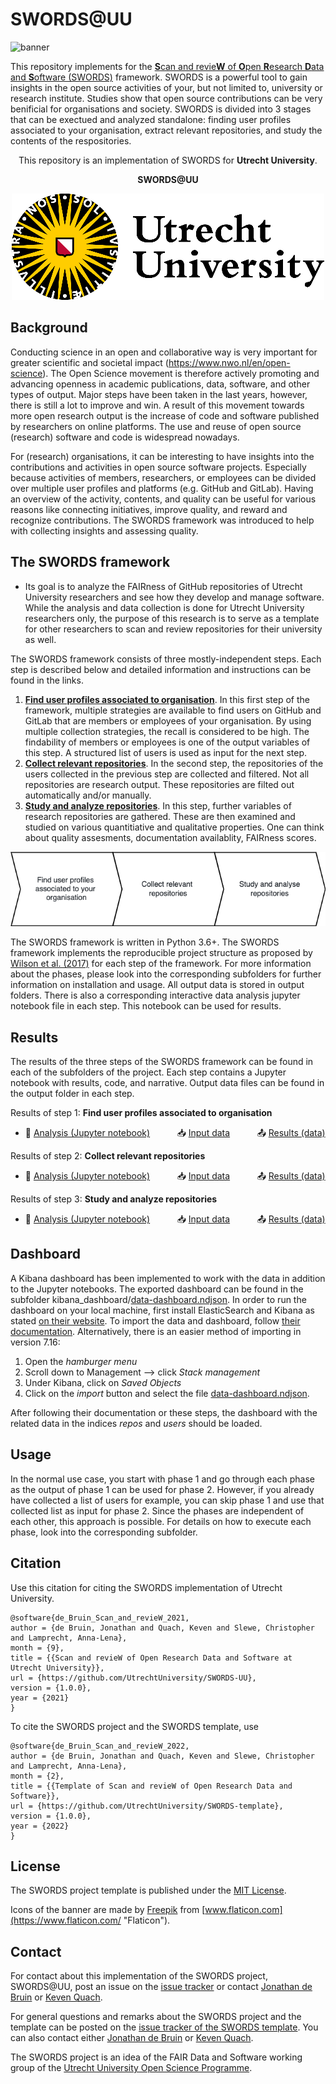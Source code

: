 # SWORDS@UU 

![banner](docs/banner.png)


This repository implements for the [**S**can and revie**W** of **O**pen **R**esearch **D**ata and **S**oftware (SWORDS)](https://github.com/UtrechtUniversity/SWORDS-template) framework. SWORDS is a powerful tool to gain insights in the open source activities of your, but not limited to, university or research institute. Studies show that open source contributions can be very benificial for organisations and society. SWORDS is divided into 3 stages that can be exectued and analyzed standalone: finding user profiles associated to your organisation, extract relevant repositories, and study the contents of the respositories. 

<p align="center">
  This repository is an implementation of SWORDS for <b>Utrecht University</b>.
   <!-- For example Utrecht University -->
</p>
<p align="center">
  <b>SWORDS@UU</b>
  <!-- For example SWORDS@UU -->
</p>

<p align="center">
  <img src="docs/your_logo.png">
</p>

## Background

Conducting science in an open and collaborative way is very important for greater scientific and societal impact (https://www.nwo.nl/en/open-science). The Open Science movement is therefore actively promoting and advancing openness in academic publications, data, software, and other types of output. Major steps have been taken in the last years, however, there is still a lot to improve and win. A result of this movement towards more open research output is the increase of code and software published by researchers on online platforms. The use and reuse of open source (research) software and code is widespread nowadays. 

For (research) organisations, it can be interesting to have insights into the contributions and activities in open source software projects. Especially because activities of members, researchers, or employees can be divided over multiple user profiles and platforms (e.g. GitHub and GitLab). Having an overview of the activity, contents, and quality can be useful for various reasons like connecting initiatives, improve quality, and reward and recognize contributions. The SWORDS framework was introduced to help with collecting insights and assessing quality. 

<!-- Introduce FAIR -->

## The SWORDS framework


- Its goal is to analyze the FAIRness of GitHub repositories of Utrecht University researchers and see how they develop and manage software. While the analysis and data collection is done for Utrecht University researchers only, the purpose of this research is to serve as a template for other researchers to scan and review repositories for their university as well.



The SWORDS framework consists of three mostly-independent steps. Each step is described below and detailed information and instructions can be found in the links. 

1. **[Find user profiles associated to organisation](collect_users/)**. In this first step of the framework, multiple strategies are available to find users on GitHub and GitLab that are members or employees of your organisation. By using multiple collection strategies, the recall is considered to be high. The findability of members or employees is one of the output variables of this step. A structured list of users is used as input for the next step.
2. **[Collect relevant repositories](collect_repositories/)**. In the second step, the repositories of the users collected in the previous step are collected and filtered. Not all repositories are research output. These repositories are filted out automatically and/or manually.
3. **[Study and analyze repositories](collect_variables/)**. In this step, further variables of research repositories are gathered. These are then examined and studied on various quantitiative and qualitative properties. One can think about quality assesments, documentation availablity, FAIRness scores. 

<p align="center">
  <img src="docs/SWORDS_basic_flow.drawio.png">
</p>

The SWORDS framework is written in Python 3.6+. The SWORDS framework implements the reproducible project structure as proposed by [Wilson et al. (2017)](https://journals.plos.org/ploscompbiol/article?id=10.1371/journal.pcbi.1005510) for each step of the framework. For more information about the phases, please look into the corresponding subfolders for further information on installation and usage. All output data is stored in output folders. There is also a corresponding interactive data analysis jupyter notebook file in each step. This notebook can be used for results. 

## Results

The results of the three steps of the SWORDS framework can be found in each of the subfolders of the project. Each step contains a Jupyter notebook with results, code, and narrative. Output data files can be found in the output folder in each step.  

Results of step 1: **Find user profiles associated to organisation**
- :open_book: [Analysis (Jupyter notebook)](collect_users/analyse_users.ipynb) &nbsp; &nbsp; &nbsp; &nbsp; &nbsp; :inbox_tray: [Input data](collect_users/data) &nbsp; &nbsp; &nbsp; &nbsp; &nbsp; :outbox_tray: [Results (data)](collect_users/results) 

Results of step 2: **Collect relevant repositories**
- :open_book: [Analysis (Jupyter notebook)](collect_repositories/analyse_repositories.ipynb) &nbsp; &nbsp; &nbsp; &nbsp; &nbsp; :inbox_tray: [Input data](collect_repositories/data) &nbsp; &nbsp; &nbsp; &nbsp; &nbsp; :outbox_tray: [Results (data)](collect_repositories/results) 

Results of step 3: **Study and analyze repositories**
- :open_book: [Analysis (Jupyter notebook)](collect_variables/analyse_metrics.ipynb) &nbsp; &nbsp; &nbsp; &nbsp; &nbsp; :inbox_tray: [Input data](collect_variables/data) &nbsp; &nbsp; &nbsp; &nbsp; &nbsp; :outbox_tray: [Results (data)](collect_variables/results) 

## Dashboard

A Kibana dashboard has been implemented to work with the data in addition to the Jupyter notebooks. The exported dashboard can be found in the subfolder kibana_dashboard/[data-dashboard.ndjson](kibana_dashboard/data-dashboard.ndjson). In order to run the dashboard on your local machine, first install ElasticSearch and Kibana as stated [on their website](https://www.elastic.co/start). To import the data and dashboard, follow [their documentation](https://www.elastic.co/guide/en/kibana/current/saved-objects-api-import.html). Alternatively, there is an easier method of importing in version 7.16:

1. Open the *hamburger menu*
2. Scroll down to Management --> click *Stack management*
3. Under Kibana, click on *Saved Objects*
4. Click on the *import* button and select the file [data-dashboard.ndjson](kibana_dashboard/data-dashboard.ndjson).

After following their documentation or these steps, the dashboard with the related data in the indices *repos* and *users* should be loaded.

## Usage

In the normal use case, you start with phase 1 and go through each phase as the output of phase 1 can be used for phase 2. However, if you already have collected a list of users for example, you can skip phase 1 and use that collected list as input for phase 2. Since the phases are independent of each other, this approach is possible. For details on how to execute each phase, look into the corresponding subfolder.

## Citation

Use this citation for citing the SWORDS implementation of Utrecht University.

```
@software{de_Bruin_Scan_and_revieW_2021,
author = {de Bruin, Jonathan and Quach, Keven and Slewe, Christopher and Lamprecht, Anna-Lena},
month = {9},
title = {{Scan and revieW of Open Research Data and Software at Utrecht University}},
url = {https://github.com/UtrechtUniversity/SWORDS-UU},
version = {1.0.0},
year = {2021}
}
```

To cite the SWORDS project and the SWORDS template, use 

```
@software{de_Bruin_Scan_and_revieW_2022,
author = {de Bruin, Jonathan and Quach, Keven and Slewe, Christopher and Lamprecht, Anna-Lena},
month = {2},
title = {{Template of Scan and revieW of Open Research Data and Software}},
url = {https://github.com/UtrechtUniversity/SWORDS-template},
version = {1.0.0},
year = {2022}
}
```

## License

The SWORDS project template is published under the [MIT License](/license).

Icons of the banner are made by [Freepik](https://www.freepik.com "Freepik") from [www.flaticon.com](https://www.flaticon.com/ "Flaticon").

## Contact

For contact about this implementation of the SWORDS project, SWORDS@UU, post an issue on the [issue tracker](../../issues) or contact [Jonathan de Bruin](https://github.com/J535D165) or [Keven Quach](https://github.com/kequach). 

For general questions and remarks about the SWORDS project and the template can be posted on the [issue tracker of the SWORDS template](https://github.com/UtrechtUniversity/SWORDS-template/issues). You can also contact either [Jonathan de Bruin](https://github.com/J535D165) or [Keven Quach](https://github.com/kequach). 

The SWORDS project is an idea of the FAIR Data and Software working group of the [Utrecht University Open Science Programme](https://www.uu.nl/en/research/open-science).
